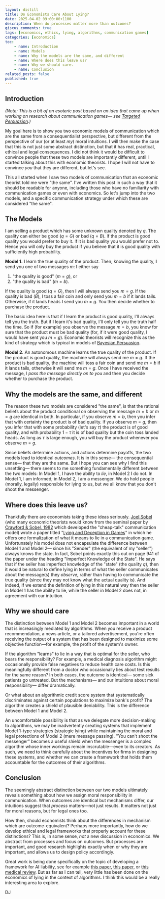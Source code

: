 ```yaml
---
layout: distill
title: Do Economists Care About Lying?
date: 2025-04-02 09:00:00+1100
description: When do processes matter more than outcomes?
giscus_comments: true
tags: [economics, ethics, lying, algorithms, communication games]
categories: [economics]
toc:
    - name: Introduction
    - name: Models
    - name: Why the models are the same, and different
    - name: Where does this leave us?
    - name: Why we should care.
    - name: Conclusion
related_posts: false
published: true
---
```


## Introduction

*(Note: This is a bit of an esoteric post based on an idea that came up when working on research about communication games— see [Targeted Persuasion](/projects/targeted_persuasion).)*

My goal here is to show you two economic models of communication which are the same from a consequentialist perspective, but different from the perspective of our (or at least *my*) moral intuitions. I will then make the case that this is not just some abstract distinction, but that it has real, practical, ethical and legal consequences. I did not think it would be difficult to convince people that these two models are importantly different, until I started talking about this with economic theorists. I hope I will not have to convince *you* that they are different, but let's see.

This all started when I saw two models of communication that an economic theorist told me were "the same". I've written this post in such a way that it should be readable for anyone, including those who have no familiarity with communication games or even with economics. So let's jump into the two models, and a specific communication strategy under which these are considered "the same".

## The Models

I am selling a product which has some unknown quality denoted by $q$. The quality can either be good ($q=G$) or bad ($q=B$). If the product is good quality you would prefer to buy it. If it is bad quality you would prefer not to. Hence you will only buy the product if you believe that it is good quality with sufficiently high probability.

**Model 1.** I learn the true quality of the product. Then, knowing the quality, I send you one of two messages $m$: I either say
1. "the quality is good" ($m=g$), or
2. "the quality is bad" ($m=b$).

If the quality is good ($q=G$), then I will always send you $m=g$. If the quality is bad ($B$), I toss a fair coin and only send you $m=b$ if it lands tails. Otherwise, if it lands heads I send you $m=g$. You then decide whether to purchase the product.

The basic idea here is that if I learn the product is good quality, I'll always tell you the truth. But if I learn it's bad quality, I'll only tell you the truth half the time. So if (for example) you observe the message $m=b$, you know for sure that the product must be bad quality (for, if it were good quality, I would have sent you $m=g$). Economic theorists will recognize this as the kind of strategy which is typical in models of [Bayesian Persuasion](https://web.stanford.edu/~gentzkow/research/BayesianPersuasion.pdf).

**Model 2.** An autonomous machine learns the true quality of the product. If the product is good quality, the machine will always send me $m=g$. If the product is bad quality, the machine will toss a fair coin and send me $m=b$ if it lands tails, otherwise it will send me $m=g$. Once I have received the message, I *pass the message directly on to you* and then you decide whether to purchase the product.


## Why the models are the same, and different

The reason these two models are considered "the same", is that the rational beliefs about the product conditional on observing the message $m=b$ or $m=g$ are identical in both. In particular, if you observe $m=b$, then you infer that with certainty the product is of bad quality. If you observe $m=g$, then you infer that with some probability (let's say $\tau$) the product is of good quality, and with probability $1-\tau$ it is of bad quality but the coin toss landed heads. As long as $\tau$ is large enough, you will buy the product whenever you observe $m=g$.

Since beliefs determine actions, and actions determine payoffs, the two models lead to identical *outcomes*. It is in this sense— the consequential sense— that they are the same. But I hope you can see why I find this unsettling— there seems to me something fundamentally different between the two models: In Model 1, I have the ability to *lie*, in Model 2 I do not. In Model 1, I am informed; in Model 2, I am a messenger. We do hold people (morally, legally) responsible for lying to us, but we all know that you don't shoot the messenger.

## Where does this leave us?

Thankfully there are economists taking these ideas seriously. [Joel Sobel](https://econweb.ucsd.edu/~jsobel/) (who many economic theorists would know from the seminal paper by [Crawford & Sobel, 1982](https://www.brown.edu/Departments/Economics/Faculty/Glenn_Loury/louryhomepage/teaching/Ec%20237/Crawford%20and%20Sobel%20(Ecta%201982).pdf) which developed the  "cheap-talk" communication model) wrote a paper titled "[Lying and Deception in Games](https://par.nsf.gov/servlets/purl/10143200)" in which he offers one formalization of what it means to lie in a communication game. Unfortunately his model does not encapsulate the difference between Model 1 and Model 2— since his "Sender" (the equivalent of my "seller") always knows the state. In fact, Sobel points exactly this out on page 941 of the paper under the heading "Imperfect Knowledge of the State". He says that if the seller has imperfect knowledge of the "state" (the quality $q$), then it would be natural to define lying in terms of what the seller communicates about the message(s) they *observe*, rather than having to communicate the true quality (since they may not know what the actual quality is). And indeed, if we extend the definition of lying in this natural way then the seller in Model 1 has the ability to lie, while the seller in Model 2 does not, in agreement with our intuition.

## Why we should care

The distinction between Model 1 and Model 2 becomes important in a world that is increasingly mediated by algorithms. When you receive a product recommendation, a news article, or a tailored advertisement, you're often receiving the output of a system that has been designed to maximize some objective function—for example, the profit of the system's owner.

If the algorithm "learns" to lie in a way that is optimal for the seller, who bears the responsibility? For example, a medical diagnosis algorithm might occasionally provide false negatives to reduce health care costs. Is this meaningfully different from a doctor who occasionally lies about test results for the same reason? In both cases, the outcome is identical— some sick patients go untreated. But the mechanisms— and our intuitions about moral responsibility— differ dramatically.

Or what about an algorithmic credit score system that systematically discriminates against certain populations to maximize bank's profit? The algorithm creates a shield of plausible deniability. This is the difference between Model 1 and Model 2.

An uncomfortable possibility is that as we delegate more decision-making to algorithms, we may be inadvertently creating systems that implement Model 1-type strategies (strategic lying) while maintaining the moral and legal protections of Model 2 (mere message passing). "You can't shoot the messenger" becomes a useful shield when the messenger is a complex algorithm whose inner workings remain inscrutable—even to its creators. As such, we need to think carefully about the incentives for firms in designing these systems, and whether we can create a framework that holds them accountable for the outcomes of their algorithms.

## Conclusion

The seemingly abstract distinction between our two models ultimately reveals something about how we assign moral responsibility in communication. When outcomes are identical but mechanisms differ, our intuitions suggest that *process* matters—not just results. It matters not just for moral reasons, but for legal ones too.

How then, should economists think about the differences in mechanism which are outcome-equivalent? Perhaps more importantly, how do we develop ethical and legal frameworks that properly account for these distinctions? This is, in some sense, *not* a new discussion in economics. We abstract from processes and focus on outcomes. But processes are important, and good research highlights exactly when or why they are important, and allows us to design policy accordingly. 

Great work is being done specifically on the topic of developing a framework for AI liability, see for example [this paper](https://doi.org/10.1016/j.clsr.2023.105794), [this paper](https://www.jstor.org/stable/26810851), or [this medical review](https://pmc.ncbi.nlm.nih.gov/articles/PMC10711067/). But as far as I can tell, very little has been done on the economics of lying in the context of algorithms. I think this would be a really interesting area to explore.

DJ
